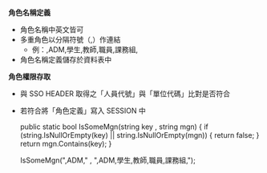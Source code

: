 ﻿**角色名稱定義**
- 角色名稱中英文皆可
- 多重角色以分隔符號（,）作連結
	- 例：,ADM,學生,教師,職員,課務組,
- 角色名稱定義儲存於資料表中

**角色權限存取**
- 與 SSO HEADER 取得之「人員代號」與「單位代碼」比對是否符合
- 若符合將「角色定義」寫入 SESSION 中

	public static bool IsSomeMgn(string key , string mgn)
	{
	 if (string.IsNullOrEmpty(key) || string.IsNullOrEmpty(mgn))
	 {
	  return false;
	 }
	 return mgn.Contains(key);
	}

	IsSomeMgn(",ADM," , ",ADM,學生,教師,職員,課務組,");


